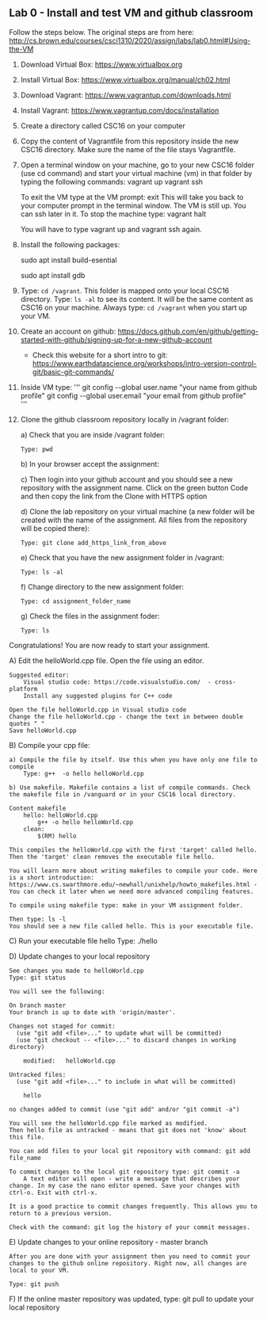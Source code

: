 ## Lab 0 - Install and test VM and github classroom 


Follow the steps below. The original steps are from here:  
http://cs.brown.edu/courses/csci1310/2020/assign/labs/lab0.html#Using-the-VM 

1. Download Virtual Box: https://www.virtualbox.org
2. Install Virtual Box: https://www.virtualbox.org/manual/ch02.html
3. Download Vagrant: https://www.vagrantup.com/downloads.html 
4. Install Vagrant:  https://www.vagrantup.com/docs/installation
5. Create a directory called CSC16 on your computer
6. Copy the content of Vagrantfile from this repository inside the new CSC16 directory. Make sure the name of the file stays Vagrantfile. 
7. Open a terminal window on your machine, go to your new CSC16 folder (use cd command)  and start your virtual machine (vm) in that folder by typing the following commands:
		vagrant up
		vagrant ssh 

   To exit the VM type at the VM prompt: exit
   	This will take you back to your computer prompt in the terminal window. The VM is still up. You can ssh later in it. 
   To stop the machine type: vagrant halt  
   	
	You will have to type vagrant up and vagrant ssh again.

8. Install the following packages:

	sudo apt install build-esential
	
	sudo apt install gdb

9. Type: `cd /vagrant`. This folder is mapped onto your local CSC16 directory. Type: `ls -al` to see its content. It will be the same content as CSC16 on your machine. Always type: `cd /vagrant` when you start up your VM.

10. Create an account on github: https://docs.github.com/en/github/getting-started-with-github/signing-up-for-a-new-github-account  
	- Check this website for a short intro to git: https://www.earthdatascience.org/workshops/intro-version-control-git/basic-git-commands/ 
12. Inside VM type: 
	'''
	git config --global user.name "your name from github profile"
	git config --global user.email "your email from github profile"   
	'''
12. Clone the github classroom repository locally in /vagrant folder:
	
	a) Check that you are inside /vagrant folder: 
		
		Type: pwd
	
	b) In your browser accept the assignment:  <add link to the assignment>
	
	c)  Then login into your github account and you should see a new repository with 
	the assignment name. Click on the green button Code and then copy the link from the Clone with HTTPS option
	
	d) Clone the lab repository on your virtual machine (a new folder will be created with the name of the assignment. All files from the repository will be copied there): 
		
		Type: git clone add_https_link_from_above  
	
	e) Check that you have the new assignment folder in /vagrant: 
		
		Type: ls -al
	
	f) Change directory to the new assignment folder: 
		
		Type: cd assignment_folder_name
	
	g) Check the files in the assignment foder: 
		
		Type: ls     

  Congratulations! You are now ready to start your assignment.

A) Edit the helloWorld.cpp file. Open the file using an editor. 
	
	Suggested editor: 
		Visual studio code: https://code.visualstudio.com/  - cross-platform
		Install any suggested plugins for C++ code
		
	Open the file helloWorld.cpp in Visual studio code
	Change the file helloWorld.cpp - change the text in between double quotes " "
	Save helloWorld.cpp

B) Compile your cpp file:
	
	a) Compile the file by itself. Use this when you have only one file to compile
		Type: g++  -o hello helloWorld.cpp
	
	b) Use makefile. Makefile contains a list of compile commands. Check the makefile file in /vanguard or in your CSC16 local directory.
	
	Content makefile 
		hello: helloWorld.cpp 
			g++ -o hello helloWorld.cpp
		clean: 
			$(RM) hello
		
	This compiles the helloWorld.cpp with the first 'target' called hello.
	Then the 'target' clean removes the executable file hello.
	
	You will learn more about writing makefiles to compile your code. Here is a short introduction: https://www.cs.swarthmore.edu/~newhall/unixhelp/howto_makefiles.html - You can check it later when we need more advanced compiling features. 

	To compile using makefile type: make in your VM assignment folder. 

	Then type: ls -l 
	You should see a new file called hello. This is your executable file. 
	
C) Run your executable file hello
	Type:  ./hello 
	
D) Update changes to your local repository 

	See changes you made to helloWorld.cpp 
	Type: git status
	
	You will see the following: 
	
	On branch master
	Your branch is up to date with 'origin/master'.
	
	Changes not staged for commit:
	  (use "git add <file>..." to update what will be committed)
	  (use "git checkout -- <file>..." to discard changes in working directory)
	
		modified:   helloWorld.cpp
	
	Untracked files:
	  (use "git add <file>..." to include in what will be committed)
	
		hello
	
	no changes added to commit (use "git add" and/or "git commit -a")

	You will see the helloWorld.cpp file marked as modified. 
	Then hello file as untracked - means that git does not 'know' about this file. 
	
	You can add files to your local git repository with command: git add file_name
	
	To commit changes to the local git repository type: git commit -a 
		A text editor will open - write a message that describes your change. In my case the nano editor opened. Save your changes with ctrl-o. Exit with ctrl-x. 

	It is a good practice to commit changes frequently. This allows you to return to a previous version. 
	
	Check with the command: git log the history of your commit messages. 
	
E) Update changes to your online repository - master branch 
	
	After you are done with your assignment then you need to commit your changes to the github online repository. Right now, all changes are local to your VM. 
	
	Type: git push

F)   If the online master repository was updated, type: git pull to update your local repository






